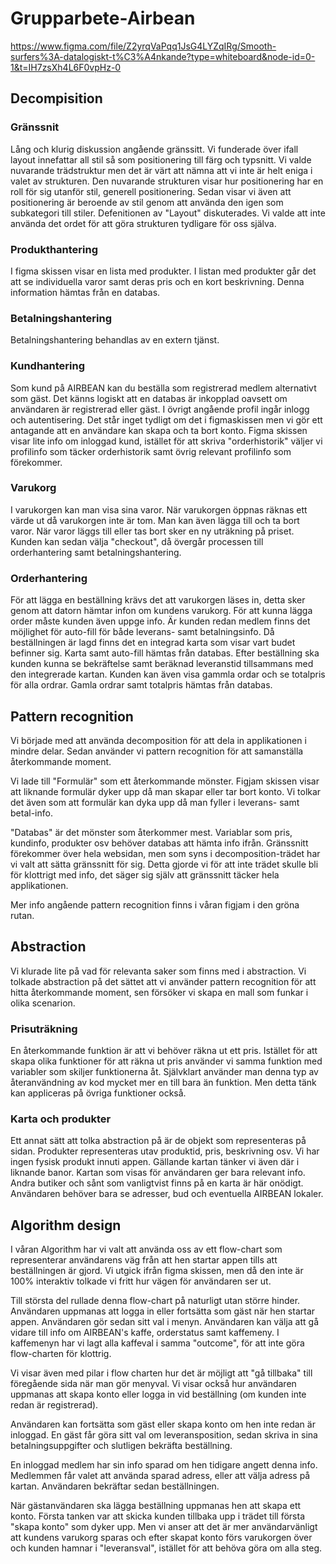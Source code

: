 # Grupparbete-Airbean

https://www.figma.com/file/Z2yrqVaPqq1JsG4LYZqIRg/Smooth-surfers%3A-datalogiskt-t%C3%A4nkande?type=whiteboard&node-id=0-1&t=IH7zsXh4L6F0vpHz-0

## Decompisition

### Gränssnit

Lång och klurig diskussion angående gränssitt. Vi funderade över ifall layout innefattar all stil så som positionering till färg och typsnitt. Vi valde nuvarande trädstruktur men det är värt att nämna att vi inte är helt eniga i valet av strukturen. Den nuvarande strukturen visar hur positionering har en roll för sig utanför stil, generell positionering. Sedan visar vi även att positionering är beroende av stil genom att använda den igen som subkategori till stiler. Defenitionen av "Layout" diskuterades. Vi valde att inte använda det ordet för att göra strukturen tydligare för oss själva.


### Produkthantering
 
I figma skissen visar en lista med produkter. I listan med produkter går det att se individuella varor samt deras pris och en kort beskrivning. Denna information hämtas från en databas.


### Betalningshantering

Betalningshantering behandlas av en extern tjänst.


### Kundhantering

Som kund på AIRBEAN kan du beställa som registrerad medlem alternativt som gäst. Det känns logiskt att en databas är inkopplad oavsett om användaren är registrerad eller gäst. I övrigt angående profil ingår inlogg och autentisering. Det står inget tydligt om det i figmaskissen men vi gör ett antagande att en användare kan skapa och ta bort konto. Figma skissen visar lite info om inloggad kund, istället för att skriva "orderhistorik" väljer vi profilinfo som täcker orderhistorik samt övrig relevant profilinfo som förekommer.


### Varukorg

I varukorgen kan man visa sina varor. När varukorgen öppnas räknas ett värde ut då varukorgen inte är tom. Man kan även lägga till och ta bort varor. När varor läggs till eller tas bort sker en ny uträkning på priset. Kunden kan sedan välja "checkout", då övergår processen till orderhantering samt betalningshantering.


### Orderhantering

För att lägga en beställning krävs det att varukorgen läses in, detta sker genom att datorn hämtar infon om kundens varukorg. För att kunna lägga order måste kunden även uppge info. Är kunden redan medlem finns det möjlighet för auto-fill för både leverans- samt betalningsinfo. Då beställningen är lagd finns det en integrad karta som visar vart budet befinner sig. Karta samt auto-fill hämtas från databas.
Efter beställning ska kunden kunna se bekräftelse samt beräknad leveranstid tillsammans med den integrerade kartan. Kunden kan även visa gammla ordar och se totalpris för alla ordrar. Gamla ordrar samt totalpris hämtas från databas.


## Pattern recognition

Vi började med att använda decomposition för att dela in applikationen i mindre delar. Sedan använder vi pattern recognition för att samanställa återkommande moment. 

Vi lade till "Formulär" som ett återkommande mönster. Figjam skissen visar att liknande formulär dyker upp då man skapar eller tar bort konto. 
Vi tolkar det även som att formulär kan dyka upp då man fyller i leverans- samt betal-info. 

"Databas" är det mönster som återkommer mest. Variablar som pris, kundinfo, produkter osv behöver databas att hämta info ifrån. 
Gränssnitt förekommer över hela websidan, men som syns i decomposition-trädet har vi valt att sätta gränssnitt för sig. Detta gjorde vi för att inte trädet skulle bli för klottrigt med info, det säger sig själv att gränssnitt täcker hela applikationen.

Mer info angående pattern recognition finns i våran figjam i den gröna rutan.

 
## Abstraction

Vi klurade lite på vad för relevanta saker som finns med i abstraction. Vi tolkade abstraction på det sättet att vi använder pattern recognition för att hitta återkommande moment, sen försöker vi skapa en mall som funkar i olika scenarion. 


### Prisuträkning

En återkommande funktion är att vi behöver räkna ut ett pris. Istället för att skapa olika funktioner för att räkna ut pris använder vi samma funktion med variabler som skiljer funktionerna åt. Självklart använder man denna typ av återanvändning av kod mycket mer en till bara än funktion. Men detta tänk kan appliceras på övriga funktioner också.


### Karta och produkter

Ett annat sätt att tolka abstraction på är de objekt som representeras på sidan. Produkter representeras utav produktid, pris, beskrivning osv. Vi har ingen fysisk produkt innuti appen. Gällande kartan tänker vi även där i liknande banor. Kartan som visas för användaren ger bara relevant info. Andra butiker och sånt som vanligtvist finns på en karta är här onödigt. Användaren behöver bara se adresser, bud och eventuella AIRBEAN lokaler.



## Algorithm design

I våran Algorithm har vi valt att använda oss av ett flow-chart som representerar användarens väg från att hen startar appen tills att beställningen är gjord. Vi utgick ifrån figma skissen, men då den inte är 100% interaktiv tolkade vi fritt hur vägen för användaren ser ut. 

Till största del rullade denna flow-chart på naturligt utan större hinder. Användaren uppmanas att logga in eller fortsätta som gäst när hen startar appen. Användaren gör sedan sitt val i menyn. Användaren kan välja att gå vidare till info om AIRBEAN's kaffe, orderstatus samt kaffemeny. I kaffemenyn har vi lagt alla kaffeval i samma "outcome", för att inte göra flow-charten för klottrig. 

Vi visar även med pilar i flow charten hur det är möjligt att "gå tillbaka" till föregående sida när man gör menyval. Vi visar också hur användaren uppmanas att skapa konto eller logga in vid beställning (om kunden inte redan är registrerad). 

Användaren kan fortsätta som gäst eller skapa konto om hen inte redan är inloggad. En gäst får göra sitt val om leveransposition, sedan skriva in sina betalningsuppgifter och  slutligen bekräfta beställning.

En inloggad medlem har sin info sparad om hen tidigare angett denna info. Medlemmen får valet att använda sparad adress, eller att välja adress på kartan. Användaren bekräftar sedan beställningen.

När gästanvändaren ska lägga beställning uppmanas hen att skapa ett konto. Första tanken var att skicka kunden tillbaka upp i trädet till första "skapa konto" som dyker upp. Men vi anser att det är mer användarvänligt att kundens varukorg sparas och efter skapat konto förs varukorgen över och kunden hamnar i "leveransval", istället för att behöva göra om alla steg.
